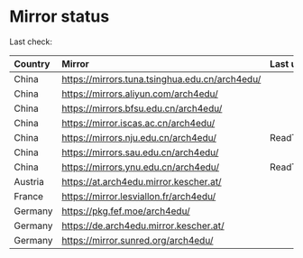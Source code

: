 <script src="./time.js"></script>
# Mirror status
Last check: <script type="text/javascript">localize(1696756504.3915277);</script>

|Country|Mirror|Last update|
|:------|:-----|:----------|
|China|https://mirrors.tuna.tsinghua.edu.cn/arch4edu/|<script type="text/javascript">localize(1696746718);</script>|
|China|https://mirrors.aliyun.com/arch4edu/|<script type="text/javascript">localize(1696703767);</script>|
|China|https://mirrors.bfsu.edu.cn/arch4edu/|<script type="text/javascript">localize(1696746718);</script>|
|China|https://mirror.iscas.ac.cn/arch4edu/|<script type="text/javascript">localize(1696703767);</script>|
|China|https://mirrors.nju.edu.cn/arch4edu/|ReadTimeout|
|China|https://mirrors.sau.edu.cn/arch4edu/|<script type="text/javascript">localize(1696746718);</script>|
|China|https://mirrors.ynu.edu.cn/arch4edu/|ReadTimeout|
|Austria|https://at.arch4edu.mirror.kescher.at/|<script type="text/javascript">localize(1696746718);</script>|
|France|https://mirror.lesviallon.fr/arch4edu/|<script type="text/javascript">localize(1696703767);</script>|
|Germany|https://pkg.fef.moe/arch4edu/|<script type="text/javascript">localize(1696746718);</script>|
|Germany|https://de.arch4edu.mirror.kescher.at/|<script type="text/javascript">localize(1696746718);</script>|
|Germany|https://mirror.sunred.org/arch4edu/|<script type="text/javascript">localize(1696746718);</script>|

<script src="./tablefilter/tablefilter.js"></script>
<script src="./table.js"></script>